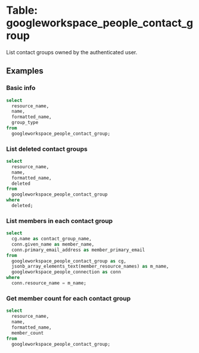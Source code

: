 # Table: googleworkspace_people_contact_group

List contact groups owned by the authenticated user.

## Examples

### Basic info

```sql
select
  resource_name,
  name,
  formatted_name,
  group_type
from
  googleworkspace_people_contact_group;
```

### List deleted contact groups

```sql
select
  resource_name,
  name,
  formatted_name,
  deleted
from
  googleworkspace_people_contact_group
where
  deleted;
```

### List members in each contact group

```sql
select
  cg.name as contact_group_name,
  conn.given_name as member_name,
  conn.primary_email_address as member_primary_email
from
  googleworkspace_people_contact_group as cg,
  jsonb_array_elements_text(member_resource_names) as m_name,
  googleworkspace_people_connection as conn
where
  conn.resource_name = m_name;
```

### Get member count for each contact group

```sql
select
  resource_name,
  name,
  formatted_name,
  member_count
from
  googleworkspace_people_contact_group;
```
